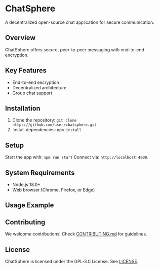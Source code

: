 # ChatSphere
A decentralized open-source chat application for secure communication.
## Overview
ChatSphere offers secure, peer-to-peer messaging with end-to-end encryption.
## Key Features
- End-to-end encryption
- Decentralized architecture
- Group chat support
## Installation
1. Clone the repository: `git clone https://github.com/user/chatsphere.git`
2. Install dependencies: `npm install`
## Setup
Start the app with: `npm run start`
Connect via: `http://localhost:4000`.
## System Requirements
- Node.js 18.0+
- Web browser (Chrome, Firefox, or Edge)
## Usage Example

## Contributing
We welcome contributions! Check [CONTRIBUTING.md](CONTRIBUTING.md) for guidelines.
## License
ChatSphere is licensed under the GPL-3.0 License. See [LICENSE](LICENSE).
